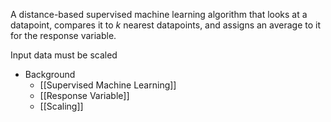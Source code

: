 A distance-based supervised machine learning algorithm that looks at a datapoint, compares it to *k* nearest datapoints, and assigns an average to it for the response variable.

Input data must be scaled

- Background
	- [[Supervised Machine Learning]]
	- [[Response Variable]]
	- [[Scaling]]